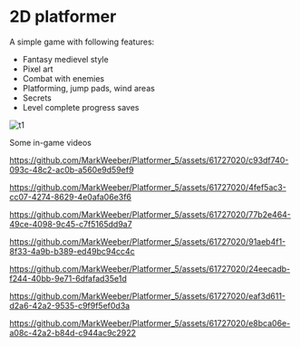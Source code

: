 # 2D platformer

A simple game with following features:
- Fantasy medievel style
- Pixel art
- Combat with enemies
- Platforming, jump pads, wind areas
- Secrets
- Level complete progress saves



![t1](https://github.com/MarkWeeber/Platformer_5/assets/61727020/7055f267-a0e4-4919-932d-38f230b573b1)

Some in-game videos



https://github.com/MarkWeeber/Platformer_5/assets/61727020/c93df740-093c-48c2-ac0b-a560e9d59ef9



https://github.com/MarkWeeber/Platformer_5/assets/61727020/4fef5ac3-cc07-4274-8629-4e0afa06e3f6




https://github.com/MarkWeeber/Platformer_5/assets/61727020/77b2e464-49ce-4098-9c45-c7f5165dd9a7



https://github.com/MarkWeeber/Platformer_5/assets/61727020/91aeb4f1-8f33-4a9b-b389-ed49bc94cc4c




https://github.com/MarkWeeber/Platformer_5/assets/61727020/24eecadb-f244-40bb-9e71-6dfafad35e1d



https://github.com/MarkWeeber/Platformer_5/assets/61727020/eaf3d611-d2a6-42a2-9535-c9f9f5ef0d3a




https://github.com/MarkWeeber/Platformer_5/assets/61727020/e8bca06e-a08c-42a2-b84d-c944ac9c2922


